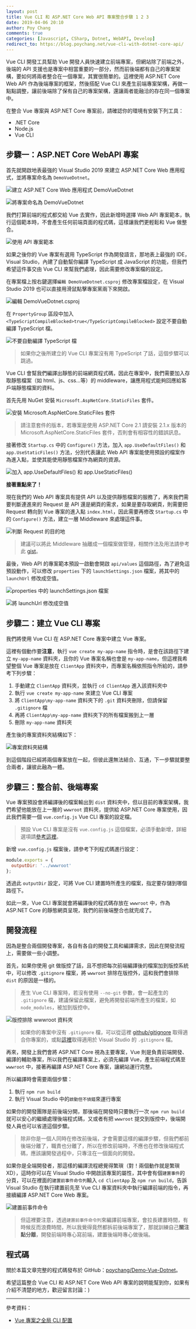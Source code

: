 ```yaml
---
layout: post
title: Vue CLI 和 ASP.NET Core Web API 專案整合步驟 1 2 3
date: 2019-04-06 20:10
author: Poy Chang
comments: true
categories: [Javascript, CSharp, Dotnet, WebAPI, Develop]
redirect_to: https://blog.poychang.net/vue-cli-with-dotnet-core-api/
---
```


Vue CLI 開發工具幫助 Vue 開發人員快速建立前端專案，但網站除了前端之外，後端的 API 支援也是專案中相當重要的一部分，然而前後端都有自己的專案架構，要如何將兩者整合在一個專案，其實很簡單的。這裡使用 ASP.NET Core Web API 作為後端專案的框架，然後搭配 Vue CLI 來產生前端專案架構，再做一點點調整，讓前後端除了保有自己的專案架構，還讓兩者能融洽的存在同一個專案中。

在整合 Vue 專案與 ASP.NET Core 專案前，請確認你的環境有安裝下列工具：

- .NET Core
- Node.js
- Vue CLI

## 步驟一：ASP.NET Core WebAPI 專案

首先就開啟地表最強的 Visual Studio 2019 來建立 ASP.NET Core Web 應用程式，並將專案命名為 `DemoVueDotnet`。

![建立 ASP.NET Core Web 應用程式 DemoVueDotnet](https://i.imgur.com/2udr4My.png)

![將專案命名為 DemoVueDotnet](https://i.imgur.com/ndLK1PG.png)

我們打算前端的程式都交給 Vue 去實作，因此新增時選擇 Web API 專案範本，執行這個範本時，不會產生任何前端頁面的程式碼，這樣讓我們更輕鬆和 Vue 做整合。

![使用 API 專案範本](https://i.imgur.com/azPyHob.png)

如果之後你的 Vue 專案有選用 TypeScript 作為開發語言，那地表上最強的 IDE，Visual Studio，內建了自動幫你編譯 TypeScript 成 JavaScript 的功能，但我們希望這件事交由 Vue CLI 來幫我們處理，因此需要修改專案檔的設定。

在專案檔上按右鍵選擇`編輯 DemoVueDotnet.csproj` 修改專案檔設定，在 Visual Studio 2019 也可以直接用滑鼠點擊專案黨兩下來開啟。

![編輯 DemoVueDotnet.csproj](https://i.imgur.com/7ACBAUO.png)

在 `PropertyGroup` 區段中加入 `<TypeScriptCompileBlocked>true</TypeScriptCompileBlocked>` 設定不要自動編譯 TypeScript 檔。

![不要自動編譯 TypeScript 檔](https://i.imgur.com/MdH7p2V.png)

> 如果你之後所建立的 Vue CLI 專案沒有用 TypeScript 了話，這個步驟可以跳過。

Vue CLI 會幫我們編譯出靜態的前端網頁程式碼，因此在專案中，我們需要加入存取靜態檔案（如 html、js、css...等）的 middleware，讓應用程式能夠回應給客戶端靜態檔案的資料。

首先先用 NuGet 安裝 `Microsoft.AspNetCore.StaticFiles` 套件。

![安裝 Microsoft.AspNetCore.StaticFiles 套件](https://i.imgur.com/EigOtEe.png)

> 請注意套件的版本，若專案是使用 ASP.NET Core 2.1 請安裝 2.1.x 版本的 Microsoft.AspNetCore.StaticFiles 套件，否則會有相容性的錯誤訊息。

接著修改 `Startup.cs` 中的 `Configure()` 方法，加入 `app.UseDefaultFiles()` 和 `app.UseStaticFiles()` 方法，分別代表讓此 Web API 專案能使用預設的檔案作為進入點，並使其能使用靜態檔案作為網頁的資源。

![加入 app.UseDefaultFiles() 和 app.UseStaticFiles()](https://i.imgur.com/fyzzYdw.png)

**接著重點來了！**

現在我們的 Web API 專案具有提供 API 以及提供靜態檔案的服務了，再來我們需要判斷連進來的 Request 是 API 還是網頁的需求，如果是要存取網頁，則需要把 Request 轉向到 Vue 專案的進入點 `index.html`，因此需要再修改 `Startup.cs` 中的 `Configure()` 方法，建立一層 Middleware 來處理這件事。

![判斷 Request 的目的地](https://i.imgur.com/i4aQNFp.png)

> 建議可以將此 Middleware 抽離成一個檔案做管理，相關作法及用法請參考此 [gist](https://gist.github.com/poychang/c98f5b35e11f56ad22ff6de6ab09974d)。

最後，Web API 的專案範本預設一啟動會開啟 `api/values` 這個路徑，為了避免這預設動作，可以修改 `properties` 下的 `launchSettings.json` 檔案，將其中的 `launchUrl` 修改成空值。

![properties 中的 launchSettings.json 檔案](https://i.imgur.com/OmIKCvy.pngz)

![將 launchUrl 修改成空值](https://i.imgur.com/g6dQ2v9.png)

## 步驟二：建立 Vue CLI 專案

我們將使用 Vue CLI 在 ASP.NET Core 專案中建立 Vue 專案。

這裡有個動作要**注意**，執行 `vue create my-app-name` 指令時，是會在該路徑下建立 `my-app-name` 資料夾，且你的 Vue 專案名稱也會是 `my-app-name`，但這裡我希望整個 Vue 專案是放在 `ClientApp` 資料夾中，而專案名稱依照指令所給的，請參考下列步驟：

1. 手動建立 `ClientApp` 資料夾，並執行 `cd ClientApp` 進入該資料夾中
2. 執行 `vue create my-app-name` 來建立 Vue CLI 專案
3. 將 `ClientApp\my-app-name` 資料夾下的 `.git` 資料夾刪除，但請保留 `.gitignore` 檔
4. 再將 `ClientApp\my-app-name` 資料夾下的所有檔案搬到上一層
5. 刪除 `my-app-name` 資料夾

產生後的專案資料夾結構如下：

![專案資料夾結構](https://i.imgur.com/AKim6fS.png)

到這個階段已經將兩個專案放在一起，但彼此還無法結合、互通，下一步驟就要整合兩者，讓彼此融為一體。

## 步驟三：整合前、後端專案

Vue 專案預設會將編譯後的檔案輸出到 `dist` 資料夾中，但以目前的專案架構，我們希望他能放在上一層的 `wwwroot` 資料夾，提供給 ASP.NET Core 專案使用，因此我們需要一個 `vue.config.js` Vue CLI 專案的設定檔。

> 預設 Vue CLI 專案是沒有 `vue.config.js` 這個檔案，必須手動新增，詳細選項請[參考這裡](https://cli.vuejs.org/zh/config/)。

新增 `vue.config.js` 檔案後，請參考下列程式碼進行設定：

```javascript
module.exports = {
  outputDir: '../wwwroot'
};
```

透過此 `outputDir` 設定，可將 Vue CLI 建置時所產生的檔案，指定要存儲到哪個路徑下。

如此一來，Vue CLI 專案就會將編譯後的程式碼存放在 `wwwroot` 中，作為 ASP.NET Core 的靜態網頁呈現，我們的前後端整合也就完成了。

## 開發流程

因為是整合兩個開發專案，各自有各自的開發工具和編譯需求，因此在開發流程上，需要做一些小調整。

首先，如果你使用 git 做版控了話，且不想把每次前端編譯後的檔案加到版控系統中，可以修改 `.gitignore` 檔案，將 `wwwroot` 排除在版控外，這和我們會排除 `dist` 的原因是一樣的。

> 產生 Vue CLI 專案時，若沒有使用 `--no-git` 參數，會一起產生的 `.gitignore` 檔，建議保留此檔案，避免將開發前端所產生的檔案，如 `node_modules`，被加到版控中。

![版控排除 wwwroot 資料夾](https://i.imgur.com/aI3MlBY.png)

> 如果你的專案中沒有 `.gitignore` 檔，可以從這裡 [github/gitignore](https://github.com/github/gitignore) 取得適合你專案的，或點[這裡](https://github.com/github/gitignore/blob/master/VisualStudio.gitignore)取得適用於 Visual Studio 的 `.gitignore` 檔。

再來，開發上我們會將 ASP.NET Core 視為主要專案，Vue 則是負責前端開發、編譯的輔助專案，所以我們在編譯專案上，必須先編譯 Vue，產生前端程式碼至 `wwwroot` 中，接著再編譯 ASP.NET Core 專案，讓網站運行完整。

所以編譯時會需要兩個步驟：

1. 執行 `npm run build`
2. 執行 Visual Studio 中的`啟動但不偵錯`來運行專案

如果你的開發團隊是前後端分開，那後端在開發時只要執行一次 `npm run build` 就可以安心的繼續處理後端程式碼，又或者有把 `wwwroot` 提交到版控中，後端開發人員也可以省道這個步驟。

> 除非你是一個人同時在修改前後端，才會需要這樣的編譯步驟，但我們都前後端分離了，職責也分離了，所以在修改前端時，不應也在修改後端程式碼，應該讓開發過程中，只專注在一個面向的開發。

如果你是全端開發者，那這樣的編譯流程總覺得繁瑣（對！兩個動作就是繁瑣 XD），這時你可以在 Visual Studio 中開啟該專案的屬性，其中會有個`建置事件`的分頁，可以在裡面的`建置前事件命令列`輸入 `cd ClientApp` 及 `npm run build`，告訴 Visual Studio 在執行建置前先至 Vue CLI 專案資料夾中執行編譯前端的指令，再接續編譯 ASP.NET Core Web 專案。

![建置前事件命令](https://i.imgur.com/U61DGHt.png)

> 但這裡要注意，透過`建置前事件命令列`來編譯前端專案，會拉長建置時間，有時候反而浪費時間，所以我覺得竟然都拆前後端專案了，那就訓練自己**關注點分離**，開發前端時專心寫前端，建置後端時專心做後端。

## 程式碼

關於本篇文章完整的程式碼發布於 GitHub：[poychang/Demo-Vue-Dotnet](https://github.com/poychang/Demo-Vue-Dotnet)。

希望這篇整合 Vue CLI 和 ASP.NET Core Web API 專案的說明能幫到你，如果有介紹不清楚的地方，歡迎留言討論：)

---

參考資料：

- [Vue 專案之全局 CLI 配置](https://cli.vuejs.org/zh/config/)
